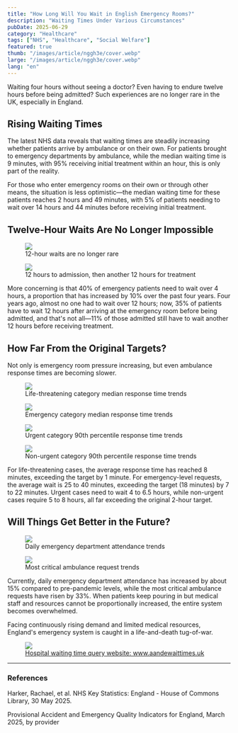 ```yaml
---
title: "How Long Will You Wait in English Emergency Rooms?"
description: "Waiting Times Under Various Circumstances"
pubDate: 2025-06-29
category: "Healthcare"
tags: ["NHS", "Healthcare", "Social Welfare"]
featured: true
thumb: "/images/article/nggh3e/cover.webp"
large: "/images/article/nggh3e/cover.webp"
lang: "en"
---
```


Waiting four hours without seeing a doctor? Even having to endure twelve hours before being admitted? Such experiences are no longer rare in the UK, especially in England.

## Rising Waiting Times

The latest NHS data reveals that waiting times are steadily increasing whether patients arrive by ambulance or on their own. For patients brought to emergency departments by ambulance, while the median waiting time is 9 minutes, with 95% receiving initial treatment within an hour, this is only part of the reality.

For those who enter emergency rooms on their own or through other means, the situation is less optimistic—the median waiting time for these patients reaches 2 hours and 49 minutes, with 5% of patients needing to wait over 14 hours and 44 minutes before receiving initial treatment.

## Twelve-Hour Waits Are No Longer Impossible

<div class="img-row">
  <figure>
    <img src="/images/article/nggh3e/c1.webp" />
    <figcaption>12-hour waits are no longer rare</figcaption>
  </figure>
  <figure>
    <img src="/images/article/nggh3e/c2.webp"/>
    <figcaption>12 hours to admission, then another 12 hours for treatment</figcaption>
  </figure>
</div>

More concerning is that 40% of emergency patients need to wait over 4 hours, a proportion that has increased by 10% over the past four years. Four years ago, almost no one had to wait over 12 hours; now, 35% of patients have to wait 12 hours after arriving at the emergency room before being admitted, and that's not all—11% of those admitted still have to wait another 12 hours before receiving treatment.

## How Far From the Original Targets?

Not only is emergency room pressure increasing, but even ambulance response times are becoming slower.

<div class="img-row">
  <figure>
    <img src="/images/article/nggh3e/d1.webp"/>
    <figcaption>Life-threatening category median response time trends</figcaption>
  </figure>
  <figure>
    <img src="/images/article/nggh3e/d2.webp"/>
    <figcaption>Emergency category median response time trends</figcaption>
  </figure>
</div>

<div class="img-row">
  <figure>
    <img src="/images/article/nggh3e/e1.webp"/>
    <figcaption>Urgent category 90th percentile response time trends</figcaption>
  </figure>
  <figure>
    <img src="/images/article/nggh3e/e2.webp"/>
    <figcaption>Non-urgent category 90th percentile response time trends</figcaption>
  </figure>
</div>

For life-threatening cases, the average response time has reached 8 minutes, exceeding the target by 1 minute. For emergency-level requests, the average wait is 25 to 40 minutes, exceeding the target (18 minutes) by 7 to 22 minutes. Urgent cases need to wait 4 to 6.5 hours, while non-urgent cases require 5 to 8 hours, all far exceeding the original 2-hour target.

## Will Things Get Better in the Future?
<div class="img-row">
  <figure>
    <img src="/images/article/nggh3e/f1.webp"/>
    <figcaption>Daily emergency department attendance trends</figcaption>
  </figure>
  <figure>
    <img src="/images/article/nggh3e/f2.webp"/>
    <figcaption>Most critical ambulance request trends</figcaption>
  </figure>
</div>
Currently, daily emergency department attendance has increased by about 15% compared to pre-pandemic levels, while the most critical ambulance requests have risen by 33%. When patients keep pouring in but medical staff and resources cannot be proportionally increased, the entire system becomes overwhelmed.

Facing continuously rising demand and limited medical resources, England's emergency system is caught in a life-and-death tug-of-war.

<div class="img-row">
  <figure>
    <img src="/images/article/nggh3e/g1.webp"/>
    <figcaption><a href="https://www.aandewaittimes.uk/" target="_blank">Hospital waiting time query website: www.aandewaittimes.uk</a></figcaption>
  </figure>
</div>

- - -
### References

Harker, Rachael, et al. NHS Key Statistics: England - House of Commons Library, 30 May 2025. 

Provisional Accident and Emergency Quality Indicators for England, March 2025, by provider 